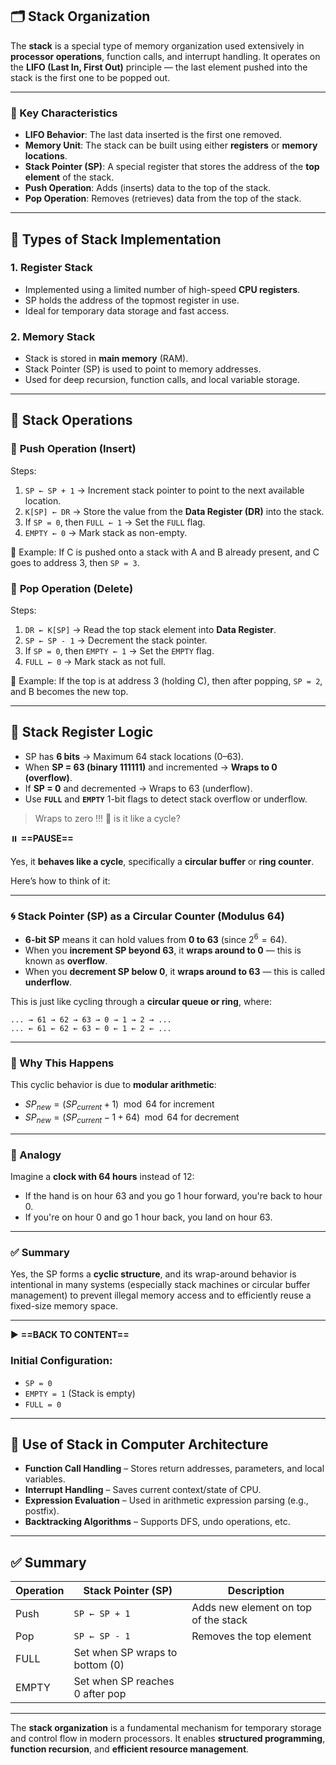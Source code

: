 
## 🗂️ Stack Organization

The **stack** is a special type of memory organization used extensively in **processor operations**, function calls, and interrupt handling. It operates on the **LIFO (Last In, First Out)** principle — the last element pushed into the stack is the first one to be popped out.

---

### 🧠 Key Characteristics

* **LIFO Behavior**: The last data inserted is the first one removed.
* **Memory Unit**: The stack can be built using either **registers** or **memory locations**.
* **Stack Pointer (SP)**: A special register that stores the address of the **top element** of the stack.
* **Push Operation**: Adds (inserts) data to the top of the stack.
* **Pop Operation**: Removes (retrieves) data from the top of the stack.

---

## 🧾 Types of Stack Implementation

### 1. **Register Stack**

* Implemented using a limited number of high-speed **CPU registers**.
* SP holds the address of the topmost register in use.
* Ideal for temporary data storage and fast access.

### 2. **Memory Stack**

* Stack is stored in **main memory** (RAM).
* Stack Pointer (SP) is used to point to memory addresses.
* Used for deep recursion, function calls, and local variable storage.

---

## 🔄 Stack Operations

### 🔺 **Push Operation (Insert)**

Steps:

1. `SP ← SP + 1` → Increment stack pointer to point to the next available location.
2. `K[SP] ← DR` → Store the value from the **Data Register (DR)** into the stack.
3. If `SP = 0`, then `FULL ← 1` → Set the `FULL` flag.
4. `EMPTY ← 0` → Mark stack as non-empty.

📌 Example:
If C is pushed onto a stack with A and B already present, and C goes to address 3, then `SP = 3`.

### 🔻 **Pop Operation (Delete)**

Steps:

1. `DR ← K[SP]` → Read the top stack element into **Data Register**.
2. `SP ← SP - 1` → Decrement the stack pointer.
3. If `SP = 0`, then `EMPTY ← 1` → Set the `EMPTY` flag.
4. `FULL ← 0` → Mark stack as not full.

📌 Example:
If the top is at address 3 (holding C), then after popping, `SP = 2`, and B becomes the new top.

---

## 🧮 Stack Register Logic

* SP has **6 bits** → Maximum 64 stack locations (0–63).
* When **SP = 63 (binary 111111)** and incremented → **Wraps to 0 (overflow)**.
* If **SP = 0** and decremented → Wraps to 63 (underflow).
* Use **`FULL`** and **`EMPTY`** 1-bit flags to detect stack overflow or underflow.

> Wraps to zero !!! 🤔 is it like a cycle?

⏸️ __==PAUSE==__

Yes, it **behaves like a cycle**, specifically a **circular buffer** or **ring counter**.

Here’s how to think of it:

---

### 🌀 Stack Pointer (SP) as a Circular Counter (Modulus 64)

* **6-bit SP** means it can hold values from **0 to 63** (since $2^6 = 64$).
* When you **increment SP beyond 63**, it **wraps around to 0** — this is known as **overflow**.
* When you **decrement SP below 0**, it **wraps around to 63** — this is called **underflow**.

This is just like cycling through a **circular queue or ring**, where:

```
... → 61 → 62 → 63 → 0 → 1 → 2 → ...
... ← 61 ← 62 ← 63 ← 0 ← 1 ← 2 ← ...
```

---

### 🔁 Why This Happens

This cyclic behavior is due to **modular arithmetic**:

* $SP_{new} = (SP_{current} + 1) \mod 64$ for increment
* $SP_{new} = (SP_{current} - 1 + 64) \mod 64$ for decrement

---

### 🧠 Analogy

Imagine a **clock with 64 hours** instead of 12:

* If the hand is on hour 63 and you go 1 hour forward, you're back to hour 0.
* If you're on hour 0 and go 1 hour back, you land on hour 63.

---

### ✅ Summary

Yes, the SP forms a **cyclic structure**, and its wrap-around behavior is intentional in many systems (especially stack machines or circular buffer management) to prevent illegal memory access and to efficiently reuse a fixed-size memory space.

---

▶️ __==BACK TO CONTENT==__


### Initial Configuration:

* `SP = 0`
* `EMPTY = 1` (Stack is empty)
* `FULL = 0`

---

## 🧠 Use of Stack in Computer Architecture

* **Function Call Handling** – Stores return addresses, parameters, and local variables.
* **Interrupt Handling** – Saves current context/state of CPU.
* **Expression Evaluation** – Used in arithmetic expression parsing (e.g., postfix).
* **Backtracking Algorithms** – Supports DFS, undo operations, etc.

---

## ✅ Summary

| Operation | Stack Pointer (SP)              | Description                          |
| --------- | ------------------------------- | ------------------------------------ |
| Push      | `SP ← SP + 1`                   | Adds new element on top of the stack |
| Pop       | `SP ← SP - 1`                   | Removes the top element              |
| FULL      | Set when SP wraps to bottom (0) |                                      |
| EMPTY     | Set when SP reaches 0 after pop |                                      |

---

The **stack organization** is a fundamental mechanism for temporary storage and control flow in modern processors. It enables **structured programming**, **function recursion**, and **efficient resource management**.


